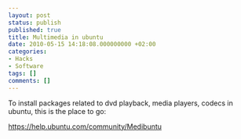 ```yaml
---
layout: post
status: publish
published: true
title: Multimedia in ubuntu
date: 2010-05-15 14:18:08.000000000 +02:00
categories:
- Hacks
- Software
tags: []
comments: []
---
```

To install packages related to dvd playback, media players, codecs in ubuntu, this is the place to go:

<a href="https://help.ubuntu.com/community/Medibuntu">https://help.ubuntu.com/community/Medibuntu</a>
